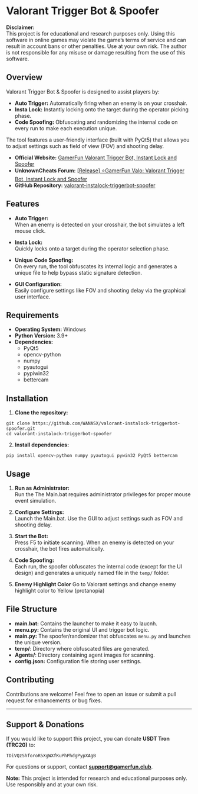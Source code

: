 # Valorant Trigger Bot & Spoofer

**Disclaimer:**  
This project is for educational and research purposes only. Using this software in online games may violate the game’s terms of service and can result in account bans or other penalties. Use at your own risk. The author is not responsible for any misuse or damage resulting from the use of this software.

## Overview

Valorant Trigger Bot & Spoofer is designed to assist players by:
- **Auto Trigger:** Automatically firing when an enemy is on your crosshair.
- **Insta Lock:** Instantly locking onto the target during the operator picking phase.
- **Code Spoofing:** Obfuscating and randomizing the internal code on every run to make each execution unique.

The tool features a user-friendly interface (built with PyQt5) that allows you to adjust settings such as field of view (FOV) and shooting delay.

- **Official Website:** [GamerFun Valorant Trigger Bot, Instant Lock and Spoofer
](https://www.gamerfun.club/gamerfun-valorant-trigger-bot-instant-lock-and-spoofer)
- **UnknownCheats Forum:** [[Release] ⭐GamerFun Valo: Valorant Trigger Bot, Instant Lock and Spoofer](https://www.unknowncheats.me/forum/valorant/690063-gamerfun-valo-valorant-trigger-bot-instant-lock-spoofer.html)
- **GitHub Repository:** [valorant-instalock-triggerbot-spoofer](https://github.com/WANASX/valorant-instalock-triggerbot-spoofer)

## Features

- **Auto Trigger:**  
  When an enemy is detected on your crosshair, the bot simulates a left mouse click.
  
- **Insta Lock:**  
  Quickly locks onto a target during the operator selection phase.
  
- **Unique Code Spoofing:**  
  On every run, the tool obfuscates its internal logic and generates a unique file to help bypass static signature detection.
  
- **GUI Configuration:**  
  Easily configure settings like FOV and shooting delay via the graphical user interface.

## Requirements

- **Operating System:** Windows  
- **Python Version:** 3.9+  
- **Dependencies:**  
  - PyQt5  
  - opencv-python  
  - numpy  
  - pyautogui  
  - pypiwin32  
  - bettercam  

## Installation

1. **Clone the repository:**
```
git clone https://github.com/WANASX/valorant-instalock-triggerbot-spoofer.git
cd valorant-instalock-triggerbot-spoofer
```
2. **Install dependencies:**
```
pip install opencv-python numpy pyautogui pywin32 PyQt5 bettercam
```
## Usage

1. **Run as Administrator:**  
   Run the The Main.bat requires administrator privileges for proper mouse event simulation.

2. **Configure Settings:**  
   Launch the Main.bat. Use the GUI to adjust settings such as FOV and shooting delay.

3. **Start the Bot:**  
   Press F5 to initiate scanning. When an enemy is detected on your crosshair, the bot fires automatically.

4. **Code Spoofing:**  
   Each run, the spoofer obfuscates the internal code (except for the UI design) and generates a uniquely named file in the `temp/` folder.
   
6. **Enemy Highlight Color**
   Go to Valorant settings and change enemy highlight color to Yellow (protanopia)

## File Structure

- **main.bat:** Contains the launcher to make it easy to laucnh.
- **menu.py:** Contains the original UI and trigger bot logic.
- **main.py:** The spoofer/randomizer that obfuscates `menu.py` and launches the unique version.
- **temp/**: Directory where obfuscated files are generated.
- **Agents/**: Directory containing agent images for scanning.
- **config.json:** Configuration file storing user settings.

## Contributing

Contributions are welcome! Feel free to open an issue or submit a pull request for enhancements or bug fixes.

---

## Support & Donations

If you would like to support this project, you can donate **USDT Tron (TRC20)** to:
```
TDiVQzShforoR5XgWXfKuPhPhdgPypXAgB
```

For questions or support, contact **support@gamerfun.club**.



**Note:** This project is intended for research and educational purposes only. Use responsibly and at your own risk.
